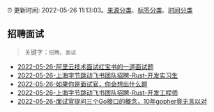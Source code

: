 :alarm_clock: 更新时间: 2022-05-26 11:13:03。[来源分类](../README.md)、[标签分类](../TAGS.md)、[时间分类](../TIMELINE.md)

## 招聘面试


> 关键字：`招聘`、`面试`



- [2022-05-26-阿里云技术面试红宝书的一道面试题](https://www.v2ex.com/t/855513) 
- [2022-05-26-上海字节跳动飞书团队招聘-Rust-开发实习生](https://www.v2ex.com/t/855485) 
- [2022-05-26-如果你是面试官，你会想出什么题](https://www.v2ex.com/t/855475) 
- [2022-05-26-上海字节跳动飞书团队招聘-Rust-开发工程师](https://www.v2ex.com/t/855474) 
- [2022-05-26-面试官提问三个Go接口的概念，10年gopher竟无言以对](https://toutiao.io/k/xn3xy8i) 